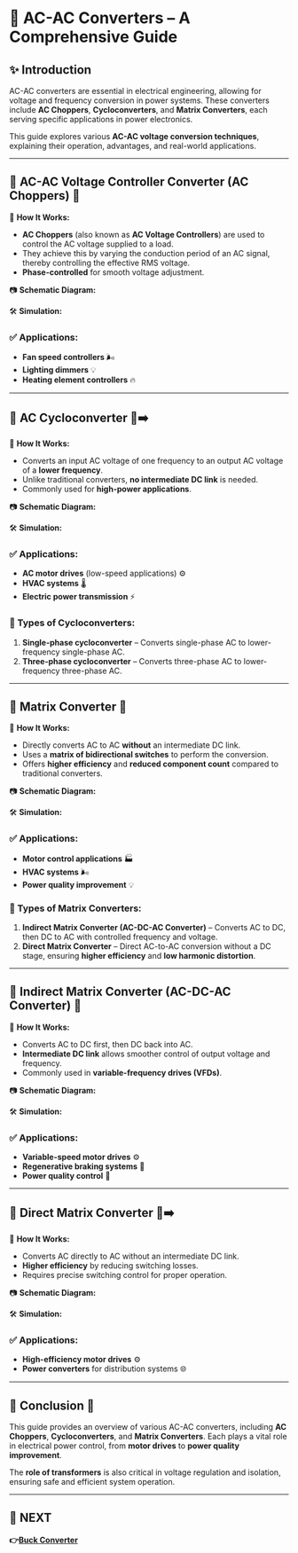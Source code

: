 # 📘 AC-AC Converters – A Comprehensive Guide

## ✨ Introduction
AC-AC converters are essential in electrical engineering, allowing for voltage and frequency conversion in power systems. These converters include **AC Choppers**, **Cycloconverters**, and **Matrix Converters**, each serving specific applications in power electronics. 

This guide explores various **AC-AC voltage conversion techniques**, explaining their operation, advantages, and real-world applications.

---

## 📌 AC-AC Voltage Controller Converter (AC Choppers) 🔄

🔹 **How It Works:**
- **AC Choppers** (also known as **AC Voltage Controllers**) are used to control the AC voltage supplied to a load.
- They achieve this by varying the conduction period of an AC signal, thereby controlling the effective RMS voltage.
- **Phase-controlled** for smooth voltage adjustment.

📷 **Schematic Diagram:**

🛠 **Simulation:**

### ✅ Applications:
- **Fan speed controllers** 🌬️
- **Lighting dimmers** 💡
- **Heating element controllers** 🔥

---

## 📌 AC Cycloconverter 🔄➡️

🔹 **How It Works:**
- Converts an input AC voltage of one frequency to an output AC voltage of a **lower frequency**.
- Unlike traditional converters, **no intermediate DC link** is needed.
- Commonly used for **high-power applications**.

📷 **Schematic Diagram:**

🛠 **Simulation:**

### ✅ Applications:
- **AC motor drives** (low-speed applications) ⚙️
- **HVAC systems** 🌡️
- **Electric power transmission** ⚡

### 🔹 Types of Cycloconverters:
1. **Single-phase cycloconverter** – Converts single-phase AC to lower-frequency single-phase AC.
2. **Three-phase cycloconverter** – Converts three-phase AC to lower-frequency three-phase AC.

---

## 📌 Matrix Converter 🔲

🔹 **How It Works:**
- Directly converts AC to AC **without** an intermediate DC link.
- Uses a **matrix of bidirectional switches** to perform the conversion.
- Offers **higher efficiency** and **reduced component count** compared to traditional converters.

📷 **Schematic Diagram:**

🛠 **Simulation:**

### ✅ Applications:
- **Motor control applications** 🏭
- **HVAC systems** 🌬️
- **Power quality improvement** 💡

### 🔹 Types of Matrix Converters:
1. **Indirect Matrix Converter (AC-DC-AC Converter)** – Converts AC to DC, then DC to AC with controlled frequency and voltage.
2. **Direct Matrix Converter** – Direct AC-to-AC conversion without a DC stage, ensuring **higher efficiency** and **low harmonic distortion**.

---

## 📌 Indirect Matrix Converter (AC-DC-AC Converter) 🔄

🔹 **How It Works:**
- Converts AC to DC first, then DC back into AC.
- **Intermediate DC link** allows smoother control of output voltage and frequency.
- Commonly used in **variable-frequency drives (VFDs)**.

📷 **Schematic Diagram:**

🛠 **Simulation:**

### ✅ Applications:
- **Variable-speed motor drives** ⚙️
- **Regenerative braking systems** 🔋
- **Power quality control** 🔧

---

## 📌 Direct Matrix Converter 🔲➡️

🔹 **How It Works:**
- Converts AC directly to AC without an intermediate DC link.
- **Higher efficiency** by reducing switching losses.
- Requires precise switching control for proper operation.

📷 **Schematic Diagram:**

🛠 **Simulation:**

### ✅ Applications:
- **High-efficiency motor drives** ⚙️
- **Power converters** for distribution systems 🌐

---

## 📌 Conclusion 🚀
This guide provides an overview of various AC-AC converters, including **AC Choppers**, **Cycloconverters**, and **Matrix Converters**. Each plays a vital role in electrical power control, from **motor drives** to **power quality improvement**.

The **role of transformers** is also critical in voltage regulation and isolation, ensuring safe and efficient system operation.

---

## 🔹 NEXT  
**👉[Buck Converter](../../Power_Electronics/DCDC_Converter/Buck_Converter)**

